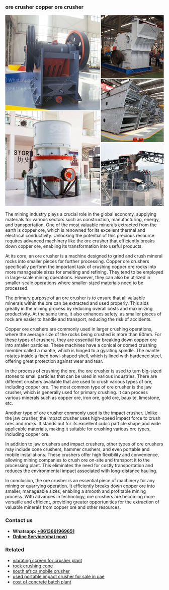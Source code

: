 <h3>ore crusher copper ore crusher</h3><img src='1702950273.jpg' alt=''><p>The mining industry plays a crucial role in the global economy, supplying materials for various sectors such as construction, manufacturing, energy, and transportation. One of the most valuable minerals extracted from the earth is copper ore, which is renowned for its excellent thermal and electrical conductivity. Unlocking the potential of this precious resource requires advanced machinery like the ore crusher that efficiently breaks down copper ore, enabling its transformation into useful products.</p><p>At its core, an ore crusher is a machine designed to grind and crush mineral rocks into smaller pieces for further processing. Copper ore crushers specifically perform the important task of crushing copper ore rocks into more manageable sizes for smelting and refining. They tend to be employed in large-scale mining operations. However, they can also be utilized in smaller-scale operations where smaller-sized materials need to be processed.</p><p>The primary purpose of an ore crusher is to ensure that all valuable minerals within the ore can be extracted and used properly. This aids greatly in the mining process by reducing overall costs and maximizing productivity. At the same time, it also enhances safety, as smaller pieces of rock are easier to handle and transport, reducing the risk of accidents.</p><p>Copper ore crushers are commonly used in larger crushing operations, where the average size of the rocks being crushed is more than 60mm. For these types of crushers, they are essential for breaking down copper ore into smaller particles. These machines have a conical or domed crushing member called a mantle, which is hinged to a gyrating spindle. The mantle rotates inside a fixed bowl-shaped shell, which is lined with hardened steel, offering great protection against wear and tear.</p><p>In the process of crushing the ore, the ore crusher is used to turn big-sized stones to small particles that can be used in various industries. There are different crushers available that are used to crush various types of ore, including copper ore. The most common type of ore crusher is the jaw crusher, which is generally used for primary crushing. It can process various minerals such as copper ore, iron ore, gold ore, bauxite, limestone, etc.</p><p>Another type of ore crusher commonly used is the impact crusher. Unlike the jaw crusher, the impact crusher uses high-speed impact force to crush ores and rocks. It stands out for its excellent cubic particle shape and wide applicable materials, making it suitable for crushing various ore types, including copper ore.</p><p>In addition to jaw crushers and impact crushers, other types of ore crushers may include cone crushers, hammer crushers, and even portable and mobile installations. These crushers offer high flexibility and convenience, allowing mining companies to crush ore on-site and transport it to the processing plant. This eliminates the need for costly transportation and reduces the environmental impact associated with long-distance hauling.</p><p>In conclusion, the ore crusher is an essential piece of machinery for any mining or quarrying operation. It efficiently breaks down copper ore into smaller, manageable sizes, enabling a smooth and profitable mining process. With advances in technology, ore crushers are becoming more versatile and efficient, providing greater opportunities for the extraction of valuable minerals from copper ore and other resources.</p><h3>Contact us</h3><ul><li><strong>Whatsapp:&nbsp;<a href="https://wa.me/8613661969651">+8613661969651</a></strong></li><li><a href="https://swt.shibang-china.com/?git&amp;zhl&amp;ore crusher copper ore crusher"><strong>Online Service(chat now)</strong></a></li></ul><h3>Related</h3><ul><li><a href='vibrating screen for crusher plant.md'>vibrating screen for crusher plant</a></li><li><a href='rock crushing cone.md'>rock crushing cone</a></li><li><a href='south africa mobile crusher.md'>south africa mobile crusher</a></li><li><a href='used portable impact crusher for sale in uae.md'>used portable impact crusher for sale in uae</a></li><li><a href='cost of concrete batch plant.md'>cost of concrete batch plant</a></li></ul>